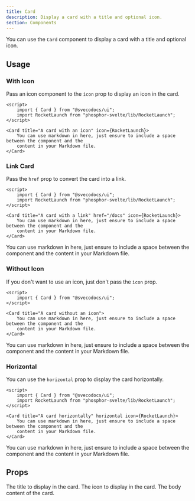 ```yaml
---
title: Card
description: Display a card with a title and optional icon.
section: Components
---
```


<script>
	import { Card, PropField } from "@svecodocs/kit";
	import RocketLaunch from "phosphor-svelte/lib/RocketLaunch";
</script>

You can use the `Card` component to display a card with a title and optional icon.

## Usage

### With Icon

Pass an icon component to the `icon` prop to display an icon in the card.

```svelte title="document.md"
<script>
	import { Card } from "@svecodocs/ui";
	import RocketLaunch from "phosphor-svelte/lib/RocketLaunch";
</script>

<Card title="A card with an icon" icon={RocketLaunch}>
	You can use markdown in here, just ensure to include a space between the component and the
	content in your Markdown file.
</Card>
```

### Link Card

Pass the `href` prop to convert the card into a link.

```svelte title="document.md"
<script>
	import { Card } from "@svecodocs/ui";
	import RocketLaunch from "phosphor-svelte/lib/RocketLaunch";
</script>

<Card title="A card with a link" href="/docs" icon={RocketLaunch}>
	You can use markdown in here, just ensure to include a space between the component and the
	content in your Markdown file.
</Card>
```

<Card title="A card with a link" href="/docs" icon={RocketLaunch}>
	You can use markdown in here, just ensure to include a space between the component and the content
	in your Markdown file.
</Card>

### Without Icon

If you don't want to use an icon, just don't pass the `icon` prop.

```svelte title="document.md"
<script>
	import { Card } from "@svecodocs/ui";
</script>

<Card title="A card without an icon">
	You can use markdown in here, just ensure to include a space between the component and the
	content in your Markdown file.
</Card>
```

<Card title="A card without an icon">
You can use markdown in here, just ensure to include a space between the component and the content in your Markdown file.
</Card>

### Horizontal

You can use the `horizontal` prop to display the card horizontally.

```svelte title="document.md"
<script>
	import { Card } from "@svecodocs/ui";
	import RocketLaunch from "phosphor-svelte/lib/RocketLaunch";
</script>

<Card title="A card horizontally" horizontal icon={RocketLaunch}>
	You can use markdown in here, just ensure to include a space between the component and the
	content in your Markdown file.
</Card>
```

<Card title="A horizontal card" horizontal icon={RocketLaunch}>
You can use markdown in here, just ensure to include a space between the component and the content in your Markdown file.
</Card>

## Props

<PropField name="title" type="string" required>
The title to display in the card.
</PropField>

<PropField name="icon" type="Component">
The icon to display in the card.
</PropField>

<PropField name="children" type="Snippet">
The body content of the card.
</PropField>
